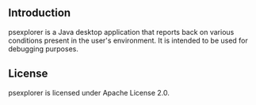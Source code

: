 Introduction
------------

psexplorer is a Java desktop application that reports back on various conditions present in the user's environment. It is intended to be used for debugging purposes. 

License
-------

psexplorer is licensed under Apache License 2.0.

